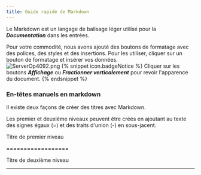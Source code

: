```yaml
---
title: Guide rapide de Markdown
---
```

Le Markdown est un langage de balisage léger utilisé pour la ***Documentation*** dans les entrées.  

Pour votre commodité, nous avons ajouté des boutons de formatage avec des polices, des styles et des insertions. Pour les utiliser, cliquer sur un bouton de formatage et insérer vos données.  
![ServerOp4092.png](/img/fr/server/ServerOp4092.png) 
{% snippet icon.badgeNotice %} 
Cliquer sur les boutons ***Affichage*** ou ***Fractionner verticalement*** pour revoir l'apparence du document. 
{% endsnippet %}
 
### En-têtes manuels en markdown 

Il existe deux façons de créer des titres avec Markdown.  

Les premier et deuxième niveaux peuvent être créés en ajoutant au texte des signes égaux (=) et des traits d'union (-) en sous-jacent.  

Titre de premier niveau  

==================  

Titre de deuxième niveau  

-------------------  

